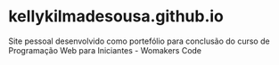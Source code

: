 # kellykilmadesousa.github.io
Site pessoal desenvolvido como portefólio para conclusão do curso de Programação Web para Iniciantes - Womakers Code
